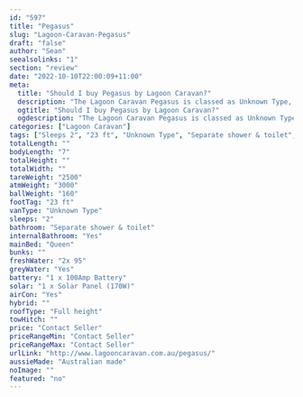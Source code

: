```yaml
---
id: "597"
title: "Pegasus"
slug: "Lagoon-Caravan-Pegasus"
draft: "false"
author: "Sean"
seealsolinks: "1"
section: "review"
date: "2022-10-10T22:00:09+11:00"
meta:
  title: "Should I buy Pegasus by Lagoon Caravan?"
  description: "The Lagoon Caravan Pegasus is classed as Unknown Type, and sleeps 2 people. It is Australian made and comes in at 23 ft. It generally has Separate shower & toilet."
  ogtitle: "Should I buy Pegasus by Lagoon Caravan?"
  ogdescription: "The Lagoon Caravan Pegasus is classed as Unknown Type, and sleeps 2 people. It is Australian made and comes in at 23 ft. It generally has Separate shower & toilet."
categories: ["Lagoon Caravan"]
tags: ["Sleeps 2", "23 ft", "Unknown Type", "Separate shower & toilet", "Full height", "Price Unknown", "Australian made"]
totalLength: ""
bodyLength: "7"
totalHeight: ""
totalWidth: ""
tareWeight: "2500"
atmWeight: "3000"
ballWeight: "160"
footTag: "23 ft"
vanType: "Unknown Type"
sleeps: "2"
bathroom: "Separate shower & toilet"
internalBathroom: "Yes"
mainBed: "Queen"
bunks: ""
freshWater: "2x 95"
greyWater: "Yes"
battery: "1 x 100Amp Battery"
solar: "1 x Solar Panel (170W)"
airCon: "Yes"
hybrid: ""
roofType: "Full height"
towHitch: ""
price: "Contact Seller"
priceRangeMin: "Contact Seller"
priceRangeMax: "Contact Seller"
urlLink: "http://www.lagooncaravan.com.au/pegasus/"
aussieMade: "Australian made"
noImage: ""
featured: "no"
---
```

